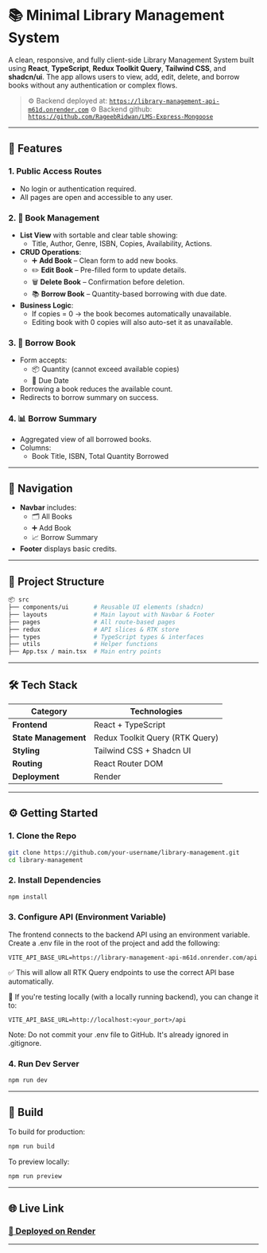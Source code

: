 
# 📚 Minimal Library Management System

A clean, responsive, and fully client-side Library Management System built using **React**, **TypeScript**, **Redux Toolkit Query**, **Tailwind CSS**, and **shadcn/ui**. The app allows users to view, add, edit, delete, and borrow books without any authentication or complex flows.

> ⚙️ Backend deployed at: [`https://library-management-api-m61d.onrender.com`](https://library-management-api-m61d.onrender.com)
> ⚙️ Backend github: [`https://github.com/RageebRidwan/LMS-Express-Mongoose`](https://github.com/RageebRidwan/LMS-Express-Mongoose)

---

## 🚀 Features

### 1. Public Access Routes

- No login or authentication required.
- All pages are open and accessible to any user.

### 2. 📘 Book Management

- **List View** with sortable and clear table showing:
  - Title, Author, Genre, ISBN, Copies, Availability, Actions.
- **CRUD Operations**:
  - ➕ **Add Book** – Clean form to add new books.
  - ✏️ **Edit Book** – Pre-filled form to update details.
  - 🗑️ **Delete Book** – Confirmation before deletion.
  - 📚 **Borrow Book** – Quantity-based borrowing with due date.
- **Business Logic**:
  - If copies = 0 → the book becomes automatically unavailable.
  - Editing book with 0 copies will also auto-set it as unavailable.

### 3. 🔄 Borrow Book

- Form accepts:
  - 📦 Quantity (cannot exceed available copies)
  - 📅 Due Date
- Borrowing a book reduces the available count.
- Redirects to borrow summary on success.

### 4. 📊 Borrow Summary

- Aggregated view of all borrowed books.
- Columns:
  - Book Title, ISBN, Total Quantity Borrowed

---

## 🧭 Navigation

- **Navbar** includes:
  - 🗂️ All Books
  - ➕ Add Book
  - 📈 Borrow Summary
- **Footer** displays basic credits.

---

## 📁 Project Structure

```bash
📦 src
├── components/ui       # Reusable UI elements (shadcn)
├── layouts             # Main layout with Navbar & Footer
├── pages               # All route-based pages
├── redux               # API slices & RTK store
├── types               # TypeScript types & interfaces
├── utils               # Helper functions
├── App.tsx / main.tsx  # Main entry points
```

---

## 🛠️ Tech Stack

| Category           | Technologies                             |
|--------------------|-------------------------------------------|
| **Frontend**       | React + TypeScript                        |
| **State Management** | Redux Toolkit Query (RTK Query)          |
| **Styling**        | Tailwind CSS + Shadcn UI                  |
| **Routing**        | React Router DOM                          |
| **Deployment**     | Render                                    |

---

## ⚙️ Getting Started

### 1. Clone the Repo

```bash
git clone https://github.com/your-username/library-management.git
cd library-management
```

### 2. Install Dependencies

```bash
npm install
```

### 3. Configure API (Environment Variable)

The frontend connects to the backend API using an environment variable.
Create a .env file in the root of the project and add the following:
```env
VITE_API_BASE_URL=https://library-management-api-m61d.onrender.com/api
```
✅ This will allow all RTK Query endpoints to use the correct API base automatically.

🔁 If you're testing locally (with a locally running backend), you can change it to:

```env
VITE_API_BASE_URL=http://localhost:<your_port>/api
```

Note:
Do not commit your .env file to GitHub. It's already ignored in .gitignore.

### 4. Run Dev Server

```bash
npm run dev
```

---

## 🧱 Build 

To build for production:

```bash
npm run build
```

To preview locally:

```bash
npm run preview
```

---

## 🌐 Live Link

### [🚀 Deployed on Render](https://library-management-ui-3cts.onrender.com/)

---










